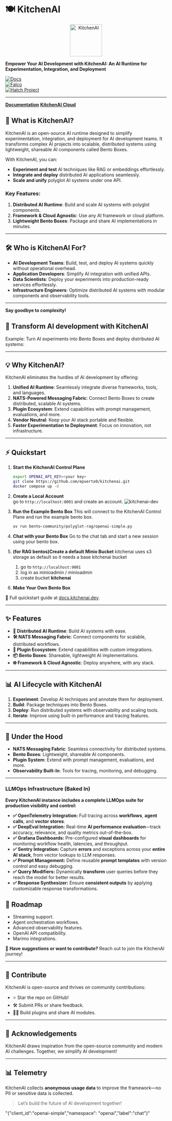 # 🍽️ **KitchenAI**  

<p align="center">
  <img src="docs/_static/images/logo.png" alt="KitchenAI" width="100" height="100">
</p>

**Empower Your AI Development with KitchenAI: An AI Runtime for Experimentation, Integration, and Deployment**  

[![Docs](https://img.shields.io/badge/Docs-kitchenai.dev-blue)](https://docs.kitchenai.dev)  
[![Falco](https://img.shields.io/badge/built%20with-falco-success)](https://github.com/Tobi-De/falco)  
[![Hatch Project](https://img.shields.io/badge/%F0%9F%A5%9A-Hatch-4051b5.svg)](https://github.com/pypa/hatch)  

---

**[Documentation](https://docs.kitchenai.dev)**
**[KitchenAI Cloud](#-get-early-access)**

## 🚀 **What is KitchenAI?**  

KitchenAI is an open-source AI runtime designed to simplify experimentation, integration, and deployment for AI development teams. It transforms complex AI projects into scalable, distributed systems using lightweight, shareable AI components called Bento Boxes.

With KitchenAI, you can:

- **Experiment and test** AI techniques like RAG or embeddings effortlessly.
- **Integrate and deploy** distributed AI applications seamlessly.
- **Scale and unify** polyglot AI systems under one API.

### **Key Features**:  
1. **Distributed AI Runtime**: Build and scale AI systems with polyglot components.  
2. **Framework & Cloud Agnostic**: Use any AI framework or cloud platform.  
3. **Lightweight Bento Boxes**: Package and share AI implementations in minutes.


---

## 🛠️ **Who is KitchenAI For?**  

- **AI Development Teams**: Build, test, and deploy AI systems quickly without operational overhead.
- **Application Developers**: Simplify AI integration with unified APIs.
- **Data Scientists**: Deploy your experiments into production-ready services effortlessly.
- **Infrastructure Engineers**: Optimize distributed AI systems with modular components and observability tools.

---
**Say goodbye to complexity!**  

## 🚀 **Transform AI development with KitchenAI**
Example: Turn AI experiments into Bento Boxes and deploy distributed AI systems:  


---

## 💡 **Why KitchenAI?**  

KitchenAI eliminates the hurdles of AI development by offering:

1. **Unified AI Runtime**: Seamlessly integrate diverse frameworks, tools, and languages.  
2. **NATS-Powered Messaging Fabric**: Connect Bento Boxes to create distributed, scalable AI systems.  
3. **Plugin Ecosystem**: Extend capabilities with prompt management, evaluations, and more.  
4. **Vendor Neutral**: Keep your AI stack portable and flexible.  
5. **Faster Experimentation to Deployment**: Focus on innovation, not infrastructure.

---

## ⚡ **Quickstart**  

1. **Start the KitchenAI Control Plane**  
   ```bash
   export OPENAI_API_KEY=<your key>
   git clone https://github.com/epuerta9/kitchenai.git 
   docker compose up -d 
   ```

2. **Create a Local Account**  
    go to `http://localhost:8001` and create an account.
    ![kitchenai-dev](docs/_static/images/sign-in.png)
    

3. **Run the Example Bento Box**
    This will connect to the KitchenAI Control Plane and run the example bento box.
   ```bash
   uv run bento-community/polyglot-rag/openai-simple.py
   ```
4. **Chat with your Bento Box**
    Go to the chat tab and start a new session using your bento box.

5. **(for RAG bentos)Create a default Minio Bucket**
    kitchenai uses s3 storage as default so it needs a base kitchenai bucket 
    1. go to `http://localhost:9001` 
    2. log in as minioadmin / minioadmin
    3. create bucket **kitchenai** 

6. **Make Your Own Bento Box**  


📖 Full quickstart guide at [docs.kitchenai.dev](https://docs.kitchenai.dev/cookbooks/quickstarts/).  

---

## ✨ **Features**  

- **🚀 Distributed AI Runtime**: Build AI systems with ease.  
- **🛠️ NATS Messaging Fabric**: Connect components for scalable, distributed workflows.  
- **🔌 Plugin Ecosystem**: Extend capabilities with custom integrations.  
- **📦 Bento Boxes**: Shareable, lightweight AI implementations.  
- **🌐 Framework & Cloud Agnostic**: Deploy anywhere, with any stack.  

---

## 📊 **AI Lifecycle with KitchenAI**  

1. **Experiment**: Develop AI techniques and annotate them for deployment.  
2. **Build**: Package techniques into Bento Boxes.  
3. **Deploy**: Run distributed systems with observability and scaling tools.  
4. **Iterate**: Improve using built-in performance and tracing features.  

---

## 🔧 **Under the Hood**  

- **NATS Messaging Fabric**: Seamless connectivity for distributed systems.  
- **Bento Boxes**: Lightweight, shareable AI components.  
- **Plugin System**: Extend with prompt management, evaluations, and more.  
- **Observability Built-In**: Tools for tracing, monitoring, and debugging.  

---

### **LLMOps Infrastructure (Baked In)**  

**Every KitchenAI instance includes a complete LLMOps suite for production visibility and control:**  

- **✅ OpenTelemetry Integration:** Full tracing across **workflows**, **agent calls**, and **vector stores**.  
- **✅ DeepEval Integration:** Real-time **AI performance evaluation**—track accuracy, relevance, and quality metrics out-of-the-box.  
- **✅ Grafana Dashboards:** Pre-configured **visual dashboards** for monitoring workflow health, latencies, and throughput.  
- **✅ Sentry Integration:** Capture **errors** and exceptions across your **entire AI stack**, from vector lookups to LLM responses.  
- **✅ Prompt Management:** Define reusable **prompt templates** with version control and easy debugging.  
- **✅ Query Modifiers:** Dynamically **transform** user queries before they reach the model for better results.  
- **✅ Response Synthesizer:** Ensure **consistent outputs** by applying customizable response transformations.  


## 🚀 **Roadmap**  

- Streaming support.
- Agent orchestration workflows.
- Advanced observability features.
- OpenAI API compatibility.
- Marimo integrations.

📣 **Have suggestions or want to contribute?** Reach out to join the KitchenAI journey!  

---

## 🤝 **Contribute**  

KitchenAI is open-source and thrives on community contributions:  
- ⭐ Star the repo on GitHub!  
- 🛠️ Submit PRs or share feedback.  
- 🧑‍🍳 Build plugins and share AI modules.

---

## 🙏 **Acknowledgements**  

KitchenAI draws inspiration from the open-source community and modern AI challenges. Together, we simplify AI development!  

---

## 📊 **Telemetry**  

KitchenAI collects **anonymous usage data** to improve the framework—no PII or sensitive data is collected.  

> Let’s build the future of AI development together!

"{\"client_id\":\"openai-simple\",\"namespace\": \"openai\",\"label\":\"chat\"}"